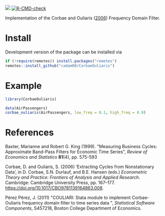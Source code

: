 <!-- badges: start -->
  [![](https://img.shields.io/badge/devel%20version-0.1.0-blue.svg)](https://CRAN.R-project.org/package=CorbaeOuliaris)
  [![R-CMD-check](https://github.com/cadam00/CorbaeOuliaris/actions/workflows/R-CMD-check.yaml/badge.svg)](https://github.com/cadam00/CorbaeOuliaris/actions/workflows/R-CMD-check.yaml)
<!-- badges: end -->

Implementation of the Corbae and Ouliaris ([2006](#ref-corbae2006)) Frequency
Domain Filter.

# **Install**

Development version of the package can be installed via
``` r
if (!require(remotes)) install.packages("remotes")
remotes::install_github("cadam00/CorbaeOuliaris")
```

# **Example**

``` r
library(CorbaeOuliaris)

data(AirPassengers)
corbae_ouliaris(AirPassengers, low_freq = 0.1, high_freq = 0.9)
```

# **References**

Baxter, Marianne and Robert G. King (1999).
<span class="nocase" id="ref-baxter1999">"Measuring Business Cycles: Approximate
Band-Pass Filters for Economic Time Series",</span> <em>Review of Economics and
Statistics</em> <b>81</b>(4), pp. 575-593

Corbae, D. and Ouliaris, S. (2006)<span class="nocase" id="ref-corbae2006">
‘Extracting Cycles from Nonstationary Data’,</span> in D. Corbae, S.N. Durlauf,
and B.E. Hansen (eds.) <em>Econometric Theory and Practice: Frontiers of
Analysis and Applied Research</em>. Cambridge: Cambridge University Press, pp.
167–177. https://doi.org/10.1017/CBO9781139164863.008.

Pérez Pérez, J. (2011) <span class="nocase" id="ref-perez2011">"COULIARI: Stata
module to implement Corbae-Ouliaris frequency domain filter to time series data
",</span> <em>Statistical Software Components</em>, S457218, Boston College
Department of Economics. 
